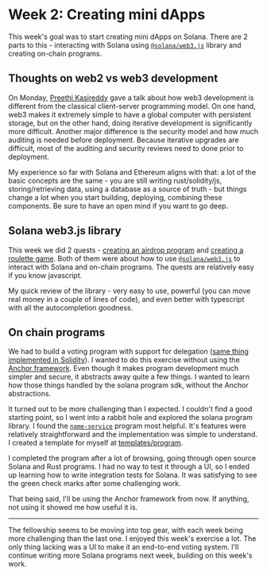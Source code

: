 # Week 2: Creating mini dApps

This week's goal was to start creating mini dApps on Solana. There are 2 parts to this - interacting with Solana using
[`@solana/web3.js`](https://solana-labs.github.io/solana-web3.js/) library and creating on-chain programs.

## Thoughts on web2 vs web3 development

On Monday, [Preethi Kasireddy](https://twitter.com/iam_preethi) gave a talk about how web3 development is different from
the classical client-server programming model. On one hand, web3 makes it extremely simple to have a global computer
with persistent storage, but on the other hand, doing iterative development is significantly more difficult. Another
major difference is the security model and how much auditing is needed before deployment. Because iterative upgrades are
difficult, most of the auditing and security reviews need to done prior to deployment.

My experience so far with Solana and Ethereum aligns with that: a lot of the basic concepts are the
same - you are still writing rust/solidity/js, storing/retrieving data, using a database as a source of truth - but
things change a lot when you start building, deploying, combining these components. Be sure to have an open mind if you
want to go deep.

## Solana web3.js library

This week we did 2 quests -
[creating an airdrop program](https://openquest.xyz/quest/create-an-airdrop-program-with-solana-web3.js) and
[creating a roulette game](https://openquest.xyz/quest/roulette_game_in_solana). Both of them were about how to use
[`@solana/web3.js`](https://solana-labs.github.io/solana-web3.js/) to interact with Solana and on-chain programs. The
quests are relatively easy if you know javascript.

My quick review of the library - very easy to use, powerful (you can move real money in a couple of lines of code), and
even better with typescript with all the autocompletion goodness.

## On chain programs

We had to build a voting program with support for delegation
([same thing implemented in Solidity](https://docs.soliditylang.org/en/v0.8.11/solidity-by-example.html)). I wanted to
do this exercise without using the [Anchor framework](https://github.com/project-serum/anchor). Even though it makes
program development much simpler and secure, it abstracts away quite a few things. I wanted to learn how those things
handled by the solana program sdk, without the Anchor abstractions.

It turned out to be more challenging than I expected. I couldn't find a good starting point, so I went into a rabbit
hole and explored the solana program library. I found the
[`name-service`](https://github.com/solana-labs/solana-program-library/tree/master/name-service) program most helpful.
It's features were relatively straightforward and the implementation was simple to understand. I created a template for
myself at [templates/program](../programs/templates/program).

I completed the program after a lot of browsing, going through open source Solana and Rust programs. I had no way to
test it through a UI, so I ended up learning how to write integration tests for Solana. It was satisfying to see the
green check marks after some challenging work.

That being said, I'll be using the Anchor framework from now. If anything, not using it showed me how useful it is.

---


The fellowship seems to be moving into top gear, with each week being more challenging than the last one. I enjoyed this
week's exercise a lot. The only thing lacking was a UI to make it an end-to-end voting system. I'll continue writing
more Solana programs next week, building on this week's work.
